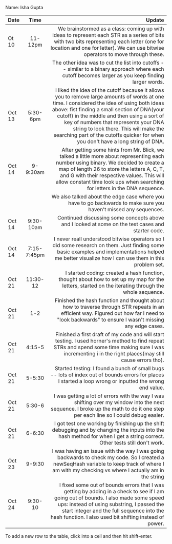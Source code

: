 Name: Isha Gupta 

| Date   |    Time     |                                                                                                                                                                                                                                                                                                                                                                                                           Update |
|:-------|:-----------:|-----------------------------------------------------------------------------------------------------------------------------------------------------------------------------------------------------------------------------------------------------------------------------------------------------------------------------------------------------------------------------------------------------------------:|
| Ot 10  |   11-12pm   |                                                                                                                                                                                     We brainstormed as a class: coming up with ideas to represent each STR as a series of bits with two bits representing each letter (one for location and one for letter). We can use bitwise operators to move through these. |
|        |             |                                                                                                                                                                                                                                                               The other idea was to cut the list into cutoffs -- similar to a binary approach where each cutoff becomes larger as you keep finding larger words. |
| Oct 13 |  5:30-6pm   | I liked the idea of the cutoff because it allows you to remove large amounts of words at one time. I considered the idea of using both ideas above: fist finding a small section of DNA(your cutoff) in the middle and then using a sort of key of numbers that represents your DNA string to look there. This will make the searching part of the cutoffs quicker for when you don't have a long string of DNA. |
| Oct 14 |  9-9:30am   |                                                                                                   After getting some hints from Mr. Blick, we talked a little more about representing each number using binary. We decided to create a map of length 26 to store the letters A, C, T, and G with their respective values. This will allow constant time look ups when searching for letters in the DNA sequence. |
|        |             |                                                                                                                                                                                                                                                                                                 We also talked about the edge case where you have to go backwards to make sure you haven't missed any sequences. |
| Oct 14 |  9:30-10am  |                                                                                                                                                                                                                                                                                                                Continued discussing some concepts above and I looked at some on the test cases and starter code. |
| Oct 14 | 7:15-7:45pm |                                                                                                                                                                                                               I never reall understood bitwise operators so I did some research on them. Just finding some basic examples and implementations helped me better visualize how I can use them in this problem set. |
| Oct 21 |  11:30-12   |                                                                                                                                                                                                                                                              I started coding: created a hash function, thought about how to set up my map for the letters, started on the iterating through the whole sequence. |
| Oct 21 |     1-2     |                                                                                                                                                                                                                  Finished the hash function and thought about how to traverse through STR repeats in an efficient way. Figured out how far I need to "look backwards" to ensure I wasn't missing any edge cases. |
| Oct 21 |   4:15-5    |                                                                                                                                                                                                       Finished a first draft of my code and will start testing. I used horner's method to find repeat STRs and spend some time making sure I was incrementing i in the right places(may still cause errors tho). |
| Oct 21 |   5-5:30    |                                                                                                                                                                                                                                                          Started testing: I found a bunch of small bugs -- lots of index out of bounds errors for places I started a loop wrong or inputted the wrong end value. |
| Oct 21 |   5:30-6    |                                                                                                                                                                                                                                    I was getting a lot of errors with the way I was shifting over my window into the next sequence. I broke up the math to do it one step per each line so I could debug easier. |
| Oct 21 |   6-6:30    |                                                                                                                                                                                                                                        I got test one working by finishing up the shift debugging and by changing the inputs into the hash method for when I get a string correct. Other tests still don't work. |
| Oct 23 |   9-9:30    |                                                                                                                                                                                                                  I was having an issue with the way I was going backwards to check my code. So I created a newSeqHash variable to keep track of where I am with my checking vs where I actually am in the string |
| Oct 24 |   9:30-10   |                                                                                                                        I fixed some out of bounds errors that I was getting by adding in a check to see if I am going out of bounds. I also made some speed ups: instead of using substring, I passed the start integer and the full sequence into the hash function. I also used bit shifting instead of power. |


To add a new row to the table, click into a cell and then hit shift-enter.